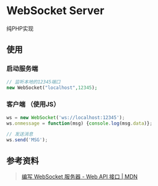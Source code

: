 # WebSocket Server

纯PHP实现

## 使用

### 启动服务端
```php
// 监听本地的12345端口
new WebSocket("localhost",12345);
```
### 客户端 （使用JS）

```js
ws = new WebSocket('ws://localhost:12345');
ws.onmessage = function(msg) {console.log(msg.data)};

// 发送消息
ws.send('MSG');
```

## 参考资料

> [编写 WebSocket 服务器 - Web API 接口 | MDN](https://developer.mozilla.org/zh-CN/docs/Web/API/WebSockets_API/Writing_WebSocket_servers)